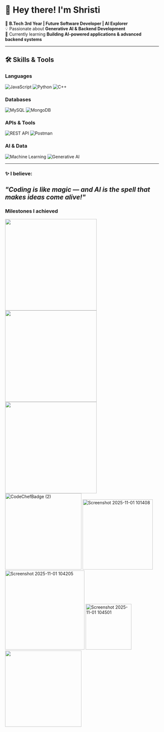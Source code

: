 # 👋 Hey there! I'm **Shristi**  

🚀 **B.Tech 3rd Year | Future Software Developer | AI Explorer**  
💡 Passionate about **Generative AI & Backend Development**  
🌱 Currently learning **Building AI-powered applications & advanced backend systems**  

---

## **🛠️ Skills & Tools**

### **Languages**
![JavaScript](https://img.shields.io/badge/JavaScript-F7DF1E?style=for-the-badge&logo=javascript&logoColor=black)
![Python](https://img.shields.io/badge/Python-3776AB?style=for-the-badge&logo=python&logoColor=white)
![C++](https://img.shields.io/badge/C++-00599C?style=for-the-badge&logo=cplusplus&logoColor=white)

### **Databases**
![MySQL](https://img.shields.io/badge/MySQL-4479A1?style=for-the-badge&logo=mysql&logoColor=white)
![MongoDB](https://img.shields.io/badge/MongoDB-47A248?style=for-the-badge&logo=mongodb&logoColor=white)

### **APIs & Tools**
![REST API](https://img.shields.io/badge/REST-02569B?style=for-the-badge&logo=rest&logoColor=white)
![Postman](https://img.shields.io/badge/Postman-FF6C37?style=for-the-badge&logo=postman&logoColor=white)

### **AI & Data**
![Machine Learning](https://img.shields.io/badge/Machine%20Learning-102230?style=for-the-badge&logo=tensorflow&logoColor=orange)
![Generative AI](https://img.shields.io/badge/Generative%20AI-FF4088?style=for-the-badge&logo=openai&logoColor=white)

---



### **✨ I believe:** 
*"Coding is like magic — and AI is the spell that makes ideas come alive!"* 
---
### **Milestones I achieved**

<img src="https://github.com/user-attachments/assets/b368e301-6971-4540-bb92-e39c7bdc21f8" width="300"/>
<img src="https://github.com/user-attachments/assets/d171b21d-8d8d-4613-9a5e-df22e88acef3" width="300"/>
<img src="https://github.com/user-attachments/assets/d2a23a83-0e8c-453d-909e-f602100ce0d7" width="300"/>
<img width="250" alt="CodeChefBadge (2)" src="https://github.com/user-attachments/assets/cb7105c6-9847-4797-94a1-310497d5bac1" />
<img width="230" alt="Screenshot 2025-11-01 101408" src="https://github.com/user-attachments/assets/f1ac39e3-6907-4099-b3d2-3c04ce38481f" />
<img width="260" alt="Screenshot 2025-11-01 104205" src="https://github.com/user-attachments/assets/f80a38af-4d35-4187-b900-559fbb8997bd" />
<img width="150" alt="Screenshot 2025-11-01 104501" src="https://github.com/user-attachments/assets/f0a6d638-0244-49e3-987a-740edf198eab" />






<img src="https://github.com/user-attachments/assets/82c730e2-88c6-4fc4-8f54-36bfdaf14535" width="250"/>
 









